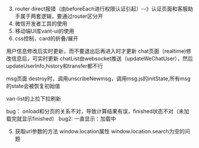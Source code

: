 
3. router direct报错（由beforeEach进行权限认证引起）--》认证页面和客服助手属于两套逻辑，要通过router区分开
1. 微信开发者工具的使用
2. 移动端UI库vant-ui的使用
4. css控制，card的折叠/展开

用户信息修改后实时更新，而不要退出后再进入时才更新
chat页面（realtime)修改信息后，可实时更新 chatList由websocket推送（updateWeChatUser），然后updateUserInfo,history和transfer都不行

msg页面 destroy时，调用unscribeNewmsg，调用msg.js的initState,所有msg的state会被恢复初始值

van-list的上拉下拉刷新

bug： onload和分页的关系不对，导致计算结果有误，finished状态不对（未加载完就显示finished）
bug2: 一直显示：加载中

5. 获取url参数的方法
   window.location属性
   window.location.search为空的问题


